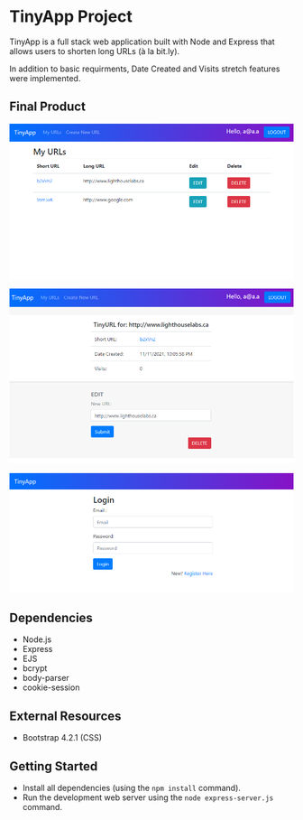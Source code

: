 # TinyApp Project

TinyApp is a full stack web application built with Node and Express that allows users to shorten long URLs (à la bit.ly). 

In addition to basic requirments, Date Created and Visits stretch features were implemented.

## Final Product

!["screenshotof URLs page"](https://github.com/elmi-/tinyapp/blob/master/docs/urls.png)

!["screenshot of URL details page"](https://github.com/elmi-/tinyapp/blob/master/docs/url-details.PNG)

!["screenshot of login page"](https://github.com/elmi-/tinyapp/blob/master/docs/login.PNG)

## Dependencies

- Node.js
- Express
- EJS
- bcrypt
- body-parser
- cookie-session

## External Resources

- Bootstrap 4.2.1 (CSS)

## Getting Started

- Install all dependencies (using the `npm install` command).
- Run the development web server using the `node express-server.js` command.
